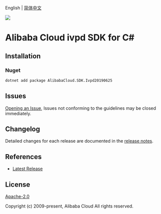 English | [简体中文](README-CN.md)

![](https://aliyunsdk-pages.alicdn.com/icons/AlibabaCloud.svg)

# Alibaba Cloud ivpd SDK for C#

## Installation

### Nuget

```bash
dotnet add package AlibabaCloud.SDK.Ivpd20190625
```

## Issues

[Opening an Issue](https://github.com/aliyun/alibabacloud-csharp-sdk/issues/new), Issues not conforming to the guidelines may be closed immediately.

## Changelog

Detailed changes for each release are documented in the [release notes](./ChangeLog.md).

## References

* [Latest Release](https://github.com/aliyun/alibabacloud-csharp-sdk/)

## License

[Apache-2.0](http://www.apache.org/licenses/LICENSE-2.0)

Copyright (c) 2009-present, Alibaba Cloud All rights reserved.

